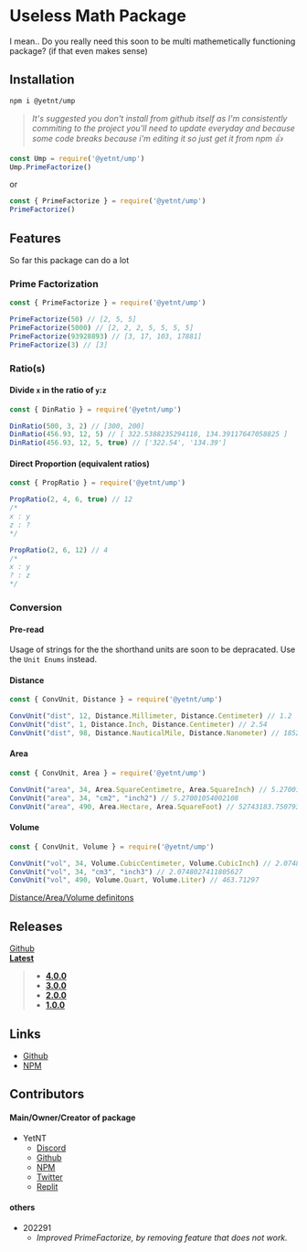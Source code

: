 # Useless Math Package
I mean.. Do you really need this soon to be multi mathemetically functioning package? (if that even makes sense)

## Installation
```bash
npm i @yetnt/ump
```
> _It's suggested you don't install from github itself as I'm consistently commiting to the project you'll need to update everyday and because some code breaks because i'm editing it so just get it from npm :+1:_
```js
const Ump = require('@yetnt/ump')
Ump.PrimeFactorize()
```
or
```js
const { PrimeFactorize } = require('@yetnt/ump')
PrimeFactorize()
```

## Features
So far this package can do a lot

### Prime Factorization

```js
const { PrimeFactorize } = require('@yetnt/ump')

PrimeFactorize(50) // [2, 5, 5]
PrimeFactorize(5000) // [2, 2, 2, 5, 5, 5, 5]
PrimeFactorize(93928893) // [3, 17, 103, 17881]
PrimeFactorize(3) // [3]
```

### Ratio(s)

#### Divide `x` in the ratio of `y`:`z`
```js
const { DinRatio } = require('@yetnt/ump')

DinRatio(500, 3, 2) // [300, 200]
DinRatio(456.93, 12, 5) // [ 322.5388235294118, 134.39117647058825 ]
DinRatio(456.93, 12, 5, true) // ['322.54', '134.39']
```

#### Direct Proportion (equivalent ratios)
```js
const { PropRatio } = require('@yetnt/ump')

PropRatio(2, 4, 6, true) // 12
/* 
x : y
z : ?
*/

PropRatio(2, 6, 12) // 4
/*
x : y
? : z
*/
```

### Conversion
#### Pre-read
Usage of strings for the the shorthand units are soon to be depracated. Use the `Unit Enums` instead.
#### Distance

```js
const { ConvUnit, Distance } = require('@yetnt/ump')

ConvUnit("dist", 12, Distance.Millimeter, Distance.Centimeter) // 1.2
ConvUnit("dist", 1, Distance.Inch, Distance.Centimeter) // 2.54
ConvUnit("dist", 98, Distance.NauticalMile, Distance.Nanometer) // 1852000000000
```

#### Area

```js
const { ConvUnit, Area } = require('@yetnt/ump')

ConvUnit("area", 34, Area.SquareCentimetre, Area.SquareInch) // 5.27001054002108
ConvUnit("area", 34, "cm2", "inch2") // 5.27001054002108
ConvUnit("area", 490, Area.Hectare, Area.SquareFoot) // 52743183.75079384
```

#### Volume
```js
const { ConvUnit, Volume } = require('@yetnt/ump')

ConvUnit("vol", 34, Volume.CubicCentimeter, Volume.CubicInch) // 2.0748027411805627
ConvUnit("vol", 34, "cm3", "inch3") // 2.0748027411805627
ConvUnit("vol", 490, Volume.Quart, Volume.Liter) // 463.71297
```

[Distance/Area/Volume definitons](https://github.com/Yetity/ump/blob/main/src/libmath/Units.js)

## Releases
[Github](https://github.com/Yetity/ump/releases) \
**[Latest](https://github.com/Yetity/ump/releases/latest)**

> * **[4.0.0](https://github.com/Yetity/ump/releases/tag/v3.0.0)**
> * **[3.0.0](https://github.com/Yetity/ump/releases/tag/v3.0.0)**
> * **[2.0.0](https://github.com/Yetity/ump/releases/tag/v2.0.0)**
> * **[1.0.0](https://github.com/Yetity/ump/releases/tag/v1.0.0)**

## Links
* [Github](https://github.com/Yetity/ump)
* [NPM](https://npmjs.com/package/@yetnt/ump)

## Contributors
#### Main/Owner/Creator of package
* YetNT
	* [Discord](https://discordapp.com/users/671549251024584725)
	* [Github](https://github.com/Yetity)
	* [NPM](https://npmjs.com/~yetnt)
	* [Twitter](https://twitter.com/YetNT1)
	* [Replit](https://replit.com/@hlonipoole692)

#### others
* 202291
	* _Improved PrimeFactorize, by removing feature that does not work._
